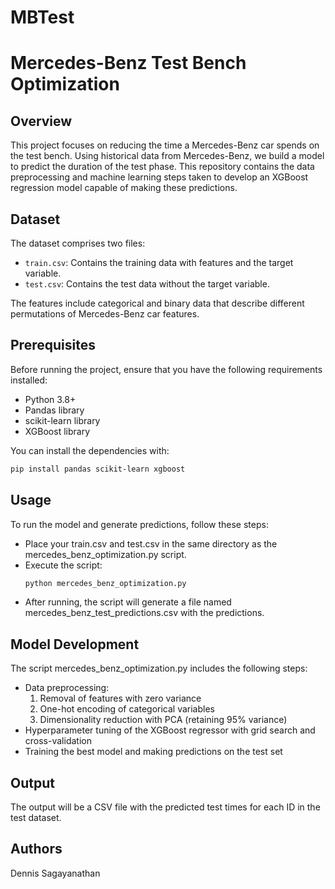# MBTest
# Mercedes-Benz Test Bench Optimization

## Overview
This project focuses on reducing the time a Mercedes-Benz car spends on the test bench. Using historical data from Mercedes-Benz, we build a model to predict the duration of the test phase. This repository contains the data preprocessing and machine learning steps taken to develop an XGBoost regression model capable of making these predictions.

## Dataset
The dataset comprises two files:
- `train.csv`: Contains the training data with features and the target variable.
- `test.csv`: Contains the test data without the target variable.

The features include categorical and binary data that describe different permutations of Mercedes-Benz car features.

## Prerequisites
Before running the project, ensure that you have the following requirements installed:
- Python 3.8+
- Pandas library
- scikit-learn library
- XGBoost library

You can install the dependencies with:

```bash
pip install pandas scikit-learn xgboost
```

## Usage
To run the model and generate predictions, follow these steps:
- Place your train.csv and test.csv in the same directory as the mercedes_benz_optimization.py script.
- Execute the script:
  ```bash
  python mercedes_benz_optimization.py
  ```
- After running, the script will generate a file named mercedes_benz_test_predictions.csv with the predictions.

## Model Development
The script mercedes_benz_optimization.py includes the following steps:

- Data preprocessing:
    1. Removal of features with zero variance
    2. One-hot encoding of categorical variables
    3. Dimensionality reduction with PCA (retaining 95% variance)
- Hyperparameter tuning of the XGBoost regressor with grid search and cross-validation
- Training the best model and making predictions on the test set

## Output
The output will be a CSV file with the predicted test times for each ID in the test dataset.

## Authors
Dennis Sagayanathan
